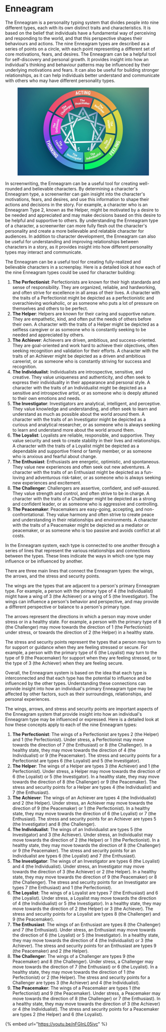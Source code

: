 # Enneagram

The Enneagram is a personality typing system that divides people into nine different types, each with its own distinct traits and characteristics. It is based on the belief that individuals have a fundamental way of perceiving and responding to the world, and that this perspective shapes their behaviours and actions. The nine Enneagram types are described as a series of points on a circle, with each point representing a different set of core motivations, fears, and desires. The Enneagram can be a helpful tool for self-discovery and personal growth. It provides insight into how an individual's thinking and behaviour patterns may be influenced by their underlying motivations and fears. It can also be useful for building stronger relationships, as it can help individuals better understand and communicate with others who may have different personality types.

<figure><img src="../../../../.gitbook/assets/rf.jpg" alt=""><figcaption></figcaption></figure>

In screenwriting, the Enneagram can be a useful tool for creating well-rounded and believable characters. By determining a character's Enneagram type, a screenwriter can gain insight into the character's motivations, fears, and desires, and use this information to shape their actions and decisions in the story. For example, a character who is an Enneagram Type 2, known as the Helper, might be motivated by a desire to be needed and appreciated and may make decisions based on this desire to be helpful and supportive to others. By understanding the Enneagram type of a character, a screenwriter can more fully flesh out the character's personality and create a more believable and relatable character for audiences. In addition to character development, the Enneagram can also be useful for understanding and improving relationships between characters in a story, as it provides insight into how different personality types may interact and communicate.



The Enneagram can be a useful tool for creating fully-realized and believable characters in a screenplay. Here is a detailed look at how each of the nine Enneagram types could be used for character building:

1. **The Perfectionist**: Perfectionists are known for their high standards and sense of responsibility. They are organized, reliable, and hardworking, and often strive for excellence in all areas of their lives. A character with the traits of a Perfectionist might be depicted as a perfectionistic and overachieving workaholic, or as someone who puts a lot of pressure on themselves and others to be perfect.
2. **The Helper**: Helpers are known for their caring and supportive nature. They are empathetic, kind, and often put the needs of others before their own. A character with the traits of a Helper might be depicted as a selfless caregiver or as someone who is constantly seeking to be needed and appreciated by others.
3. **The Achiever**: Achievers are driven, ambitious, and success-oriented. They are goal-oriented and work hard to achieve their objectives, often seeking recognition and validation for their efforts. A character with the traits of an Achiever might be depicted as a driven and ambitious careerist, or as someone who is constantly striving for success and recognition.
4. **The Individualist**: Individualists are introspective, sensitive, and creative. They value uniqueness and authenticity, and often seek to express their individuality in their appearance and personal style. A character with the traits of an Individualist might be depicted as a sensitive and introspective artist, or as someone who is deeply attuned to their own emotions and needs.
5. **The Investigator**: Investigators are analytical, intelligent, and perceptive. They value knowledge and understanding, and often seek to learn and understand as much as possible about the world around them. A character with the traits of an Investigator might be depicted as a curious and analytical researcher, or as someone who is always seeking to learn and understand more about the world around them.
6. **The Loyalist**: Loyalists are reliable, responsible, and supportive. They value security and seek to create stability in their lives and relationships. A character with the traits of a Loyalist might be depicted as a dependable and supportive friend or family member, or as someone who is anxious and fearful about change.
7. **The Enthusiast**: Enthusiasts are energetic, optimistic, and spontaneous. They value new experiences and often seek out new adventures. A character with the traits of an Enthusiast might be depicted as a fun-loving and adventurous risk-taker, or as someone who is always seeking new experiences and excitement.
8. **The Challenger**: Challengers are assertive, confident, and self-assured. They value strength and control, and often strive to be in charge. A character with the traits of a Challenger might be depicted as a strong and confident leader, or as someone who is aggressive and controlling.
9. **The Peacemaker**: Peacemakers are easy-going, accepting, and non-confrontational. They value harmony and often strive to create peace and understanding in their relationships and environments. A character with the traits of a Peacemaker might be depicted as a mediator or peacemaker, or as someone who is too passive and avoids conflict at all costs.

In the Enneagram system, each type is connected to one another through a series of lines that represent the various relationships and connections between the types. These lines indicate the ways in which one type may influence or be influenced by another.

There are three main lines that connect the Enneagram types: the wings, the arrows, and the stress and security points.

The wings are the types that are adjacent to a person's primary Enneagram type. For example, a person with the primary type of 4 (the Individualist) might have a wing of 3 (the Achiever) or a wing of 5 (the Investigator). The wings can influence a person's behavior and perspective, and may provide a different perspective or balance to a person's primary type.

The arrows represent the directions in which a person may move under stress or in a healthy state. For example, a person with the primary type of 8 (the Challenger) may move towards the direction of 1 (the Perfectionist) under stress, or towards the direction of 2 (the Helper) in a healthy state.

The stress and security points represent the types that a person may turn to for support or guidance when they are feeling stressed or secure. For example, a person with the primary type of 6 (the Loyalist) may turn to the type of 9 (the Peacemaker) for support when they are feeling stressed, or to the type of 3 (the Achiever) when they are feeling secure.

Overall, the Enneagram system is based on the idea that each type is interconnected and that each type has the potential to influence and be influenced by the other types. Understanding these connections can provide insight into how an individual's primary Enneagram type may be affected by other factors, such as their surroundings, relationships, and personal experiences.



The wings, arrows, and stress and security points are important aspects of the Enneagram system that provide insight into how an individual's Enneagram type may be influenced or expressed. Here is a detailed look at how these concepts apply to each of the nine Enneagram types:

1. **The Perfectionist**: The wings of a Perfectionist are types 2 (the Helper) and 1 (the Perfectionist). Under stress, a Perfectionist may move towards the direction of 7 (the Enthusiast) or 8 (the Challenger). In a healthy state, they may move towards the direction of 4 (the Individualist) or 9 (the Peacemaker). The stress and security points for a Perfectionist are types 6 (the Loyalist) and 5 (the Investigator).
2. **The Helper**: The wings of a Helper are types 3 (the Achiever) and 1 (the Perfectionist). Under stress, a Helper may move towards the direction of 6 (the Loyalist) or 5 (the Investigator). In a healthy state, they may move towards the direction of 8 (the Challenger) or 9 (the Peacemaker). The stress and security points for a Helper are types 4 (the Individualist) and 7 (the Enthusiast).
3. **The Achiever**: The wings of an Achiever are types 4 (the Individualist) and 2 (the Helper). Under stress, an Achiever may move towards the direction of 9 (the Peacemaker) or 1 (the Perfectionist). In a healthy state, they may move towards the direction of 6 (the Loyalist) or 7 (the Enthusiast). The stress and security points for an Achiever are types 5 (the Investigator) and 8 (the Challenger).
4. **The Individualist**: The wings of an Individualist are types 5 (the Investigator) and 3 (the Achiever). Under stress, an Individualist may move towards the direction of 2 (the Helper) or 1 (the Perfectionist). In a healthy state, they may move towards the direction of 8 (the Challenger) or 9 (the Peacemaker). The stress and security points for an Individualist are types 6 (the Loyalist) and 7 (the Enthusiast).
5. **The Investigator**: The wings of an Investigator are types 6 (the Loyalist) and 4 (the Individualist). Under stress, an Investigator may move towards the direction of 3 (the Achiever) or 2 (the Helper). In a healthy state, they may move towards the direction of 9 (the Peacemaker) or 8 (the Challenger). The stress and security points for an Investigator are types 7 (the Enthusiast) and 1 (the Perfectionist).
6. **The Loyalist**: The wings of a Loyalist are types 7 (the Enthusiast) and 6 (the Loyalist). Under stress, a Loyalist may move towards the direction of 4 (the Individualist) or 5 (the Investigator). In a healthy state, they may move towards the direction of 2 (the Helper) or 3 (the Achiever). The stress and security points for a Loyalist are types 8 (the Challenger) and 9 (the Peacemaker).
7. **The Enthusiast**: The wings of an Enthusiast are types 8 (the Challenger) and 7 (the Enthusiast). Under stress, an Enthusiast may move towards the direction of 6 (the Loyalist) or 5 (the Investigator). In a healthy state, they may move towards the direction of 4 (the Individualist) or 3 (the Achiever). The stress and security points for an Enthusiast are types 9 (the Peacemaker) and 2 (the Helper).
8. **The Challenger**: The wings of a Challenger are types 9 (the Peacemaker) and 8 (the Challenger). Under stress, a Challenger may move towards the direction of 7 (the Enthusiast) or 6 (the Loyalist). In a healthy state, they may move towards the direction of 1 (the Perfectionist) or 2 (the Helper). The stress and security points for a Challenger are types 3 (the Achiever) and 4 (the Individualist).
9. **The Peacemaker**: The wings of a Peacemaker are types 1 (the Perfectionist) and 9 (the Peacemaker). Under stress, a Peacemaker may move towards the direction of 8 (the Challenger) or 7 (the Enthusiast). In a healthy state, they may move towards the direction of 3 (the Achiever) or 4 (the Individualist). The stress and security points for a Peacemaker are types 2 (the Helper) and 6 (the Loyalist).

{% embed url="https://youtu.be/nFGInL05ivc" %}
